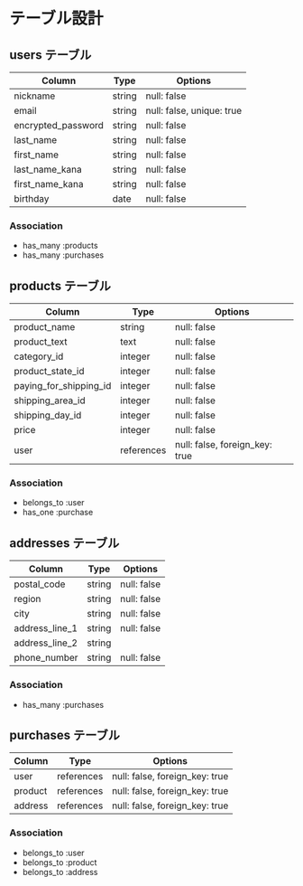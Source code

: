 # テーブル設計

## users テーブル

| Column             | Type    | Options                   |
| ------------------ | ------- | ------------------------- |
| nickname           | string  | null: false               |
| email              | string  | null: false, unique: true |
| encrypted_password | string  | null: false               |
| last_name          | string  | null: false               |
| first_name         | string  | null: false               |          
| last_name_kana     | string  | null: false               |
| first_name_kana    | string  | null: false               |
| birthday　　　　　　 | date    | null: false               |

### Association

- has_many :products
- has_many :purchases

## products テーブル

| Column                 | Type       | Options                        |
| ---------------------- | ---------- | ------------------------------ |
| product_name           | string     | null: false                    | 
| product_text           | text       | null: false                    | 
| category_id            | integer    | null: false                    | 
| product_state_id       | integer    | null: false                    |
| paying_for_shipping_id | integer    | null: false                    |
| shipping_area_id       | integer    | null: false                    |
| shipping_day_id        | integer    | null: false                    |
| price                  | integer    | null: false                    |
| user                   | references | null: false, foreign_key: true |

### Association

- belongs_to :user
- has_one :purchase

## addresses テーブル

| Column         | Type    | Options     |
| -------------- | ------- | ----------- |
| postal_code    | string  | null: false |
| region         | string  | null: false |
| city           | string  | null: false |
| address_line_1 | string  | null: false |
| address_line_2 | string  |             |
| phone_number   | string  | null: false |

### Association

- has_many :purchases

## purchases テーブル

| Column         | Type       | Options                        |
| -------------- | ---------- | ------------------------------ |
| user           | references | null: false, foreign_key: true |
| product        | references | null: false, foreign_key: true |
| address        | references | null: false, foreign_key: true |

### Association

- belongs_to :user
- belongs_to :product
- belongs_to :address